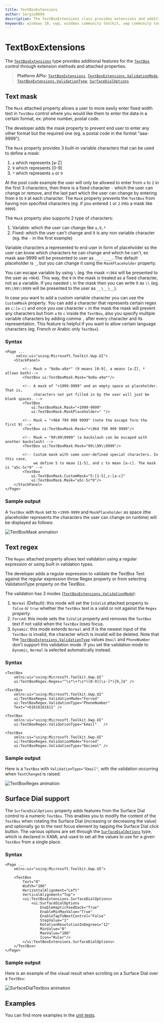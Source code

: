 ```yaml
---
title: TextBoxExtensions
author: Sergio0694
description: The TextBoxExtensions class provides extensions and additional functionality for the TextBox control.
keywords: windows 10, uwp, windows community toolkit, uwp community toolkit, uwp toolkit, TextBoxMask, XAML
---
```


# TextBoxExtensions

The [`TextBoxExtensions`](https://docs.microsoft.com/dotnet/api/microsoft.toolkit.uwp.ui.TextBoxExtensions) type provides additional features for the [`TextBox`](https://docs.microsoft.com/uwp/api/windows.ui.xaml.controls.textbox) control through extension methods and attached properties.

> **Platform APIs:** [`TextBoxExtensions`](https://docs.microsoft.com/dotnet/api/microsoft.toolkit.uwp.ui.TextBoxExtensions), [`TextBoxExtensions.ValidationMode`](https://docs.microsoft.com/dotnet/api/microsoft.toolkit.uwp.ui.TextBoxExtensions.ValidationMode), [`TextBoxExtensions.ValidationType`](https://docs.microsoft.com/dotnet/api/microsoft.toolkit.uwp.ui.TextBoxExtensions.ValidationType), [`SurfaceDialOptions`](https://docs.microsoft.com/dotnet/api/microsoft.toolkit.uwp.ui.SurfaceDialOptions)

## Text mask

The `Mask` attached property allows a user to more easily enter fixed width text in `TextBox` control where you would like them to enter the data in a certain format, ex: phone number, postal code.

The developer adds the mask property to prevent end user to enter any other format but the required one (eg. a postal code in the format "aaa-9999").

The `Mask` property provides 3 built-in variable characters that can be used to define a mask:

1) `a` which represents [a-Z]
2) `9` which represents [0-9]
3) `*` which represents `a` or `9`

At the post code example the user will only be allowed to enter from `a` to `Z` in the first 3 characters, then there is a fixed character `-` which the user can change or remove, and the last part which the user can change by entering from `0` to `9` at each character. The `Mask` property prevents the `TextBox` from having non specified characters (eg. if you entered `1` or `2` into a mask like `9999`).

The `Mask` property also supports 2 type of characters:

1) Variable: which the user can change like `a,9,*`
2) Fixed: which the user can't change and it is any non variable character (eg. the `-` in the first example)

Variable characters a represented to end user in form of placeholder so the user can know which characters he can change and which he can't, ex mask aaa-9999 will be presented to user as `___-____`. The default placeholder is `_`, but you can change it using the `MaskPlaceholder` property.

You can escape variable by using `\` (eg. the mask `+\964` will be presented to the user as `+964`). This way, the `9` in the mask is treated as a fixed character, not as a variable. If you needed `\` in the mask then you can write it as `\\` (eg. `99\\99\\9999` will be presented to the user as `__\__\__`).

In case you want to add a custom variable character you can use the `CustomMask` property. You can add a character that represents certain regex as `c:[a-c]` and once you use character `c` in the mask the mask will prevent any characters but from `a` to `c` inside the `TextBox`, also you specify multiple variable characters by adding comma `,` after every character and its representation. This feature is helpful if you want to allow certain language characters (eg. French or Arabic only `TextBox`).

### Syntax

```xaml
<Page ...
     xmlns:ui="using:Microsoft.Toolkit.Uwp.UI">
    <StackPanel>

        <!-- Mask = "9a9a-a9a*" (9 means [0-9], a means [a-Z], * allows both)-->
        <TextBox ui:TextBoxMask.Mask="9a9a-a9a*"/>

        <!-- A mask of "+1999-9999" and an empty space as placeholder. That is,
             characters not yet filled in by the user will just be blank spaces. -->
        <TextBox
            ui:TextBoxMask.Mask="+1999-9999"
            ui:TextBoxMask.MaskPlaceholder=" "/>

        <!-- Mask = "+964 799 999 9999" (note the escape fore the first 9) -->
        <TextBox ui:TextBoxMask.Mask="+\964 799 999 9999"/>

        <!-- Mask = "99\99\9999" (a backslash can be escaped with another backslash) -->
        <TextBox ui:TextBoxMask.Mask="99\\99\\9999"/>

        <!-- Custom mask with some user-defined special characters. In this case,
             we define 5 to mean [1-5], and c to mean [a-c]. The mask is "a5c-5c*9" -->
        <TextBox
            ui:TextBoxMask.CustomMask="5:[1-5],c:[a-c]"
            ui:TextBoxMask.Mask="a5c-5c*9"/>
    </StackPanel>
</Page>
```

### Sample output

A `TextBox` with `Mask` set to `+1999-9999` and `MaskPlaceholder` as space (the placeholder represents the characters the user can change on runtime) will be displayed as follows:

![TextBoxMask animation](../resources/images/Extensions/TextBoxMask.gif)

## Text regex

The `Regex` attached property allows text validation using a regular expression or using built in validation types.

The developer adds a regular expression to validate the TextBox Text against the regular expression throw Regex property or from selecting ValidationType property on the TextBox.

The validation has 3 modes ([`TextBoxExtensions.ValidationMode`](https://docs.microsoft.com/dotnet/api/microsoft.toolkit.uwp.ui.TextBoxExtensions.ValidationMode)):

1) `Normal` (Default): this mode will set the `IsValid` attached property to `false` or `true` whether the `TextBox` text is a valid or not against the `Regex` property.
2) `Forced`: this mode sets the `IsValid` property and removes the `TextBox` text if not valid when the `TextBox` loses focus. 
3) `Dynamic`: this mode extends `Normal` and if is the newest input of the `TextBox` is invalid, the character which is invalid will be deleted. Note that the [`TextBoxExtensions.ValidationType`](https://docs.microsoft.com/dotnet/api/microsoft.toolkit.uwp.ui.TextBoxExtensions.ValidationType) values `Email` and `PhoneNumber` don't support this validation mode. If you set the validation mode to `Dynamic`, `Normal` is selected automatically instead.

### Syntax

```xaml
<TextBox
    xmlns:ui="using:Microsoft.Toolkit.Uwp.UI"
    ui:TextBoxRegex.Regex="^\s*\+?\s*([0-9][\s-]*){9,}$" />

<TextBox
    xmlns:ui="using:Microsoft.Toolkit.Uwp.UI"
    ui:TextBoxRegex.ValidationMode="Forced"
    ui:TextBoxRegex.ValidationType="PhoneNumber"
    Text="+61616161611" />

<TextBox
    xmlns:ui="using:Microsoft.Toolkit.Uwp.UI"
    ui:TextBoxRegex.ValidationType="Email"   />

<TextBox
    xmlns:ui="using:Microsoft.Toolkit.Uwp.UI"
    ui:TextBoxRegex.ValidationMode="Forced"
    ui:TextBoxRegex.ValidationType="Decimal" />
```

### Sample output

Here is a `TextBox` with `ValidationType="Email"`, with the validation occurring when `TextChanged` is raised:

![TextBoxRegex animation](../resources/images/Extensions/TextBoxRegex.gif)

## Surface Dial support

The `SurfaceDialOptions` property adds features from the Surface Dial control to a numeric `TextBox`. This enables you to modify the content of the `TextBox` when rotating the Surface Dial (increasing or decreasing the value) and optionally go to the next focus element by tapping the Surface Dial click button. The various options are set through the [`SurfaceDialOptions`](https://docs.microsoft.com/dotnet/api/microsoft.toolkit.uwp.ui.SurfaceDialOptions) type, which is declared in XAML and used to set all the values to use for a given `TextBox` from a single place.

### Syntax

```xaml
<Page ...
    xmlns:ui="using:Microsoft.Toolkit.Uwp.UI">

    <TextBox
        Text="0"
        Width="106"
        HorizontalAlignment="Left"
        VerticalAlignment="Top">
        <ui:TextBoxExtensions.SurfaceDialOptions>
            <ui:SurfaceDialOptions
                EnableHapticFeedback="True"
                EnableMinMaxValue="True"
                EnableTapToNextControl="False"
                StepValue="1"
                RotationResolutionInDegrees="12"
                MinValue="0"
                MaxValue="100"
                Icon="Ruler"/>
        </ui:TextBoxExtensions.SurfaceDialOptions>
    </TextBox>
</Page>
```

### Sample output

Here is an example of the visual result when scrolling on a Surface Dial over a `TextBox`:

![SurfaceDialTextbox animation](../resources/images/Extensions/SurfaceDialTextbox.gif)

## Examples

You can find more examples in the [unit tests](https://github.com/windows-toolkit/WindowsCommunityToolkit/tree/master/UnitTests).
